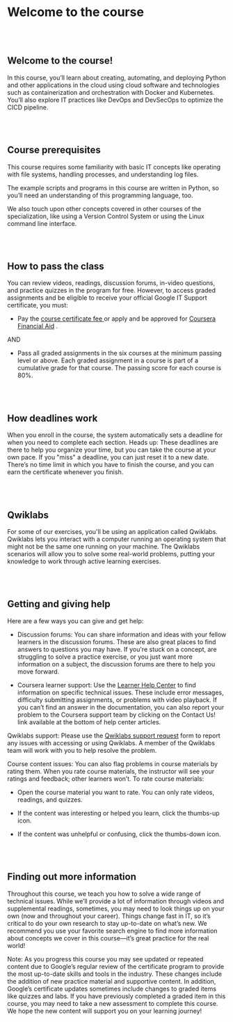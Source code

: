 # Welcome to the course

<br>
<br>

## Welcome to the course!

In this course, you’ll learn about creating, automating, and deploying Python and other applications in the cloud using cloud software and technologies such as containerization and orchestration with Docker and Kubernetes. You’ll also explore IT practices like DevOps and DevSecOps to optimize the CICD pipeline. 

<br>
<br>

## Course prerequisites

This course requires some familiarity with basic IT concepts like operating with file systems, handling processes, and understanding log files.

The example scripts and programs in this course are written in Python, so you’ll need an understanding of this programming language, too. 

We also touch upon other concepts covered in other courses of the specialization, like using a Version Control System or using the Linux command line interface.

<br>
<br>

## How to pass the class

You can review videos, readings, discussion forums, in-video questions, and practice quizzes in the program for free. However, to access graded assignments and be eligible to receive your official Google IT Support certificate, you must:

* Pay the 
[course certificate fee
](https://www.coursera.support/s/article/209818963-Payments-on-Coursera?language=en_US) or apply and be approved for 
[Coursera Financial Aid](https://www.coursera.support/s/article/209819033-Apply-for-Financial-Aid-or-a-Scholarship?language=en_US)
.

AND

* Pass all graded assignments in the six courses at the minimum passing level or above. Each graded assignment in a course is part of a cumulative grade for that course. The passing score for each course is 80%. 

<br>
<br>

## How deadlines work

When you enroll in the course, the system automatically sets a deadline for when you need to complete each section. Heads up: These deadlines are there to help you organize your time, but you can take the course at your own pace. If you "miss" a deadline, you can just reset it to a new date. There’s no time limit in which you have to finish the course, and you can earn the certificate whenever you finish.

<br>
<br>

## Qwiklabs

For some of our exercises, you'll be using an application called Qwiklabs. Qwiklabs lets you interact with a computer running an operating system that might not be the same one running on your machine. The Qwiklabs scenarios will allow you to solve some real-world problems, putting your knowledge to work through active learning exercises.

<br>
<br>

## Getting and giving help

Here are a few ways you can give and get help: 

* Discussion forums: You can share information and ideas with your fellow learners in the discussion forums. These are also great places to find answers to questions you may have. If you're stuck on a concept, are struggling to solve a practice exercise, or you just want more information on a subject, the discussion forums are there to help you move forward.

* Coursera learner support: Use the
[Learner Help Center](https://learner.coursera.help/hc/en-us)
to find information on specific technical issues. These include error messages, difficulty submitting assignments, or problems with video playback. If you can’t find an answer in the documentation, you can also report your problem to the Coursera support team by clicking on the Contact Us! link available at the bottom of help center articles.

Qwiklabs support: Please use the
[Qwiklabs support request](https://qwiklab.zendesk.com/hc/en-us/requests/new) 
form to report any issues with accessing or using Qwiklabs. A member of the Qwiklabs team will work with you to help resolve the problem.

Course content issues: You can also flag problems in course materials by rating them. When you rate course materials, the instructor will see your ratings and feedback; other learners won’t. To rate course materials:

* Open the course material you want to rate. You can only rate videos, readings, and quizzes.

* If the content was interesting or helped you learn, click the thumbs-up icon.

* If the content was unhelpful or confusing, click the thumbs-down icon.

<br>
<br>

## Finding out more information

Throughout this course, we teach you how to solve a wide range of technical issues. While we’ll provide a lot of information through videos and supplemental readings, sometimes, you may need to look things up on your own (now and throughout your career). Things change fast in IT, so it’s critical to do your own research to stay up-to-date on what’s new. We recommend you use your favorite search engine to find more information about concepts we cover in this course—it’s great practice for the real world!

Note: As you progress this course you may see updated or repeated content due to Google’s regular review of the certificate program to provide the most up-to-date skills and tools in the industry. These changes include the addition of new practice material and supportive content. In addition, Google’s certificate updates sometimes include changes to graded items like quizzes and labs. If you have previously completed a graded item in this course, you may  need to take a new assessment to complete this course. We hope the new content will support you on your learning journey!

